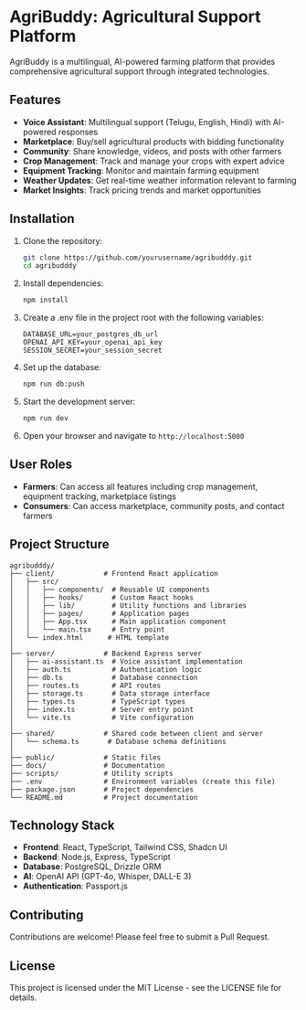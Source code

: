 # AgriBuddy: Agricultural Support Platform

AgriBuddy is a multilingual, AI-powered farming platform that provides comprehensive agricultural support through integrated technologies.

## Features

- **Voice Assistant**: Multilingual support (Telugu, English, Hindi) with AI-powered responses
- **Marketplace**: Buy/sell agricultural products with bidding functionality
- **Community**: Share knowledge, videos, and posts with other farmers
- **Crop Management**: Track and manage your crops with expert advice
- **Equipment Tracking**: Monitor and maintain farming equipment
- **Weather Updates**: Get real-time weather information relevant to farming
- **Market Insights**: Track pricing trends and market opportunities

## Installation

1. Clone the repository:
   ```bash
   git clone https://github.com/yourusername/agribudddy.git
   cd agribudddy
   ```

2. Install dependencies:
   ```bash
   npm install
   ```

3. Create a .env file in the project root with the following variables:
   ```
   DATABASE_URL=your_postgres_db_url
   OPENAI_API_KEY=your_openai_api_key
   SESSION_SECRET=your_session_secret
   ```

4. Set up the database:
   ```bash
   npm run db:push
   ```

5. Start the development server:
   ```bash
   npm run dev
   ```

6. Open your browser and navigate to `http://localhost:5000`

## User Roles

- **Farmers**: Can access all features including crop management, equipment tracking, marketplace listings
- **Consumers**: Can access marketplace, community posts, and contact farmers

## Project Structure

```
agribudddy/
├── client/            # Frontend React application
│   ├── src/
│   │   ├── components/  # Reusable UI components
│   │   ├── hooks/       # Custom React hooks
│   │   ├── lib/         # Utility functions and libraries
│   │   ├── pages/       # Application pages
│   │   ├── App.tsx      # Main application component
│   │   └── main.tsx     # Entry point
│   └── index.html      # HTML template
│
├── server/            # Backend Express server
│   ├── ai-assistant.ts  # Voice assistant implementation
│   ├── auth.ts          # Authentication logic
│   ├── db.ts            # Database connection
│   ├── routes.ts        # API routes
│   ├── storage.ts       # Data storage interface
│   ├── types.ts         # TypeScript types
│   ├── index.ts         # Server entry point
│   └── vite.ts          # Vite configuration
│
├── shared/            # Shared code between client and server
│   └── schema.ts       # Database schema definitions
│
├── public/            # Static files
├── docs/              # Documentation
├── scripts/           # Utility scripts
├── .env               # Environment variables (create this file)
├── package.json       # Project dependencies
└── README.md          # Project documentation
```

## Technology Stack

- **Frontend**: React, TypeScript, Tailwind CSS, Shadcn UI
- **Backend**: Node.js, Express, TypeScript
- **Database**: PostgreSQL, Drizzle ORM
- **AI**: OpenAI API (GPT-4o, Whisper, DALL-E 3)
- **Authentication**: Passport.js

## Contributing

Contributions are welcome! Please feel free to submit a Pull Request.

## License

This project is licensed under the MIT License - see the LICENSE file for details.